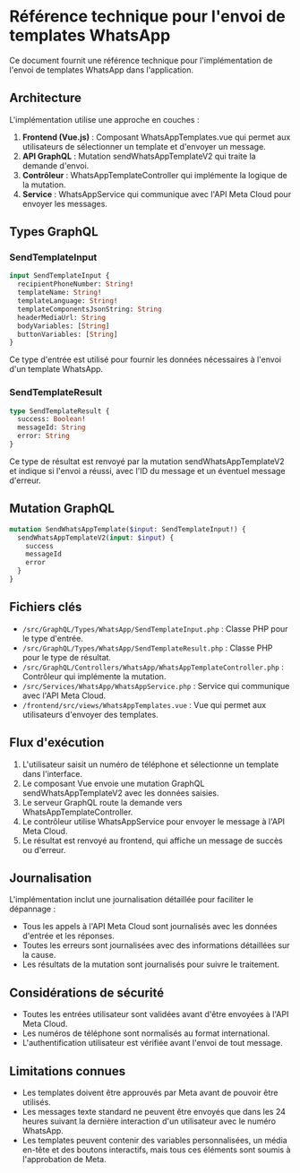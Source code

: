 # Référence technique pour l'envoi de templates WhatsApp

Ce document fournit une référence technique pour l'implémentation de l'envoi de templates WhatsApp dans l'application.

## Architecture

L'implémentation utilise une approche en couches :

1. **Frontend (Vue.js)** : Composant WhatsAppTemplates.vue qui permet aux utilisateurs de sélectionner un template et d'envoyer un message.
2. **API GraphQL** : Mutation sendWhatsAppTemplateV2 qui traite la demande d'envoi.
3. **Contrôleur** : WhatsAppTemplateController qui implémente la logique de la mutation.
4. **Service** : WhatsAppService qui communique avec l'API Meta Cloud pour envoyer les messages.

## Types GraphQL

### SendTemplateInput

```graphql
input SendTemplateInput {
  recipientPhoneNumber: String!
  templateName: String!
  templateLanguage: String!
  templateComponentsJsonString: String
  headerMediaUrl: String
  bodyVariables: [String]
  buttonVariables: [String]
}
```

Ce type d'entrée est utilisé pour fournir les données nécessaires à l'envoi d'un template WhatsApp.

### SendTemplateResult

```graphql
type SendTemplateResult {
  success: Boolean!
  messageId: String
  error: String
}
```

Ce type de résultat est renvoyé par la mutation sendWhatsAppTemplateV2 et indique si l'envoi a réussi, avec l'ID du message et un éventuel message d'erreur.

## Mutation GraphQL

```graphql
mutation SendWhatsAppTemplate($input: SendTemplateInput!) {
  sendWhatsAppTemplateV2(input: $input) {
    success
    messageId
    error
  }
}
```

## Fichiers clés

- `/src/GraphQL/Types/WhatsApp/SendTemplateInput.php` : Classe PHP pour le type d'entrée.
- `/src/GraphQL/Types/WhatsApp/SendTemplateResult.php` : Classe PHP pour le type de résultat.
- `/src/GraphQL/Controllers/WhatsApp/WhatsAppTemplateController.php` : Contrôleur qui implémente la mutation.
- `/src/Services/WhatsApp/WhatsAppService.php` : Service qui communique avec l'API Meta Cloud.
- `/frontend/src/views/WhatsAppTemplates.vue` : Vue qui permet aux utilisateurs d'envoyer des templates.

## Flux d'exécution

1. L'utilisateur saisit un numéro de téléphone et sélectionne un template dans l'interface.
2. Le composant Vue envoie une mutation GraphQL sendWhatsAppTemplateV2 avec les données saisies.
3. Le serveur GraphQL route la demande vers WhatsAppTemplateController.
4. Le contrôleur utilise WhatsAppService pour envoyer le message à l'API Meta Cloud.
5. Le résultat est renvoyé au frontend, qui affiche un message de succès ou d'erreur.

## Journalisation

L'implémentation inclut une journalisation détaillée pour faciliter le dépannage :

- Tous les appels à l'API Meta Cloud sont journalisés avec les données d'entrée et les réponses.
- Toutes les erreurs sont journalisées avec des informations détaillées sur la cause.
- Les résultats de la mutation sont journalisés pour suivre le traitement.

## Considérations de sécurité

- Toutes les entrées utilisateur sont validées avant d'être envoyées à l'API Meta Cloud.
- Les numéros de téléphone sont normalisés au format international.
- L'authentification utilisateur est vérifiée avant l'envoi de tout message.

## Limitations connues

- Les templates doivent être approuvés par Meta avant de pouvoir être utilisés.
- Les messages texte standard ne peuvent être envoyés que dans les 24 heures suivant la dernière interaction d'un utilisateur avec le numéro WhatsApp.
- Les templates peuvent contenir des variables personnalisées, un média en-tête et des boutons interactifs, mais tous ces éléments sont soumis à l'approbation de Meta.